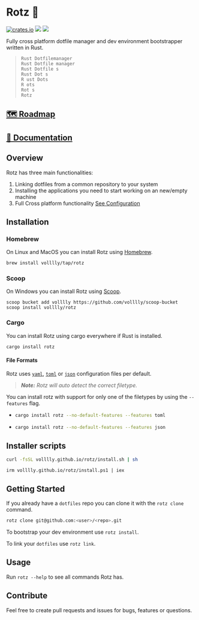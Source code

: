 # Rotz 👃
[![crates.io](https://img.shields.io/crates/v/rotz)](https://crates.io/crates/rotz)
![](https://img.shields.io/badge/platform-windows%20%7C%20linux%20%7C%20macos-lightgrey)
[![](https://img.shields.io/crates/l/rotz)](https://github.com/volllly/rotz/blob/main/LICENSE)

Fully cross platform dotfile manager and dev environment bootstrapper written in Rust.

> `Rust Dotfilemanager`<br>
> `Rust Dotfile manager`<br>
> `Rust Dotfile s`<br>
> `Rust Dot s`<br>
> `R ust Dots`<br>
> `R ots`<br>
> `Rot s`<br>
> `Rotz`

## [🗺️ Roadmap](https://github.com/users/volllly/projects/1/views/1)

## [📖 Documentation](https://volllly.github.io/rotz/)

## Overview

Rotz has three main functionalities:

1. Linking dotfiles from a common repository to your system
2. Installing the applications you need to start working on an new/empty machine
3. Full Cross platform functionality [See Configuration](https://volllly.github.io/rotz/docs/configuration/os-specific-configuration)

## Installation

### Homebrew

On Linux and MacOS you can install Rotz using [Homebrew](https://brew.sh/).

```sh
brew install volllly/tap/rotz
```

### Scoop

On Windows you can install Rotz using [Scoop](https://scoop.sh/).

```pwsh
scoop bucket add volllly https://github.com/volllly/scoop-bucket
scoop install volllly/rotz
```

### Cargo

You can install Rotz using cargo everywhere if Rust is installed.

```bash
cargo install rotz
```

#### File Formats

Rotz uses [`yaml`](https://yaml.org/), [`toml`](https://toml.io/) or [`json`](https://www.json.org/) configuration files per default.

> ***Note:** Rotz will auto detect the correct filetype.*

You can install rotz with support for only one of the filetypes by using the `--features` flag.
* ```sh
  cargo install rotz --no-default-features --features toml
  ```
* ```sh
  cargo install rotz --no-default-features --features json
  ```

## Installer scripts

```sh
curl -fsSL volllly.github.io/rotz/install.sh | sh
```

```pwsh
irm volllly.github.io/rotz/install.ps1 | iex
```

## Getting Started

If you already have a `dotfiles` repo you can clone it with the `rotz clone` command.

```sh
rotz clone git@github.com:<user>/<repo>.git
```

To bootstrap your dev environment use `rotz install`.

To link your `dotfiles` use `rotz link`.

## Usage

Run `rotz --help` to see all commands Rotz has.

## Contribute

Feel free to create pull requests and issues for bugs, features or questions. 
